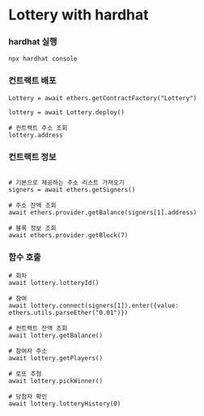 # Lottery with hardhat

### hardhat 실행

```shell
npx hardhat console
```

### 컨트랙트 배포

```shell
Lottery = await ethers.getContractFactory("Lottery")

lottery = await Lottery.deploy()

# 컨트랙트 주소 조회
lottery.address
```

### 컨트랙트 정보

```shell

# 기본으로 제공하는 주소 리스트 가져오기
signers = await ethers.getSigners()

# 주소 잔액 조회
await ethers.provider.getBalance(signers[1].address)

# 블록 정보 조회
await ethers.provider.getBlock(7)
```

### 함수 호출

```shell
# 회차
await lottery.lotteryId()

# 참여
await lottery.connect(signers[1]).enter({value: ethers.utils.parseEther("0.01")})

# 컨트랙트 잔액 조회
await lottery.getBalance()

# 참여자 주소
await lottery.getPlayers()

# 로또 추첨
await lottery.pickWinner()

# 당첨자 확인
await lottery.lotteryHistory(0)
```

